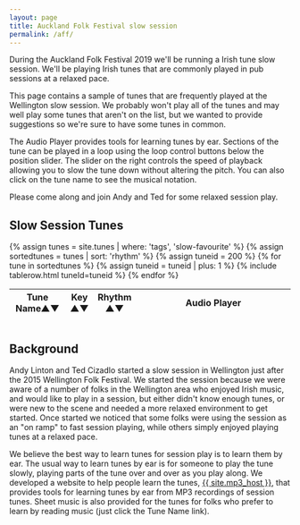 ```yaml
---
layout: page
title: Auckland Folk Festival slow session
permalink: /aff/
---
```

<div id="audioPlayer"></div>
<div id="abc-textareas"></div>
<script>
var textAreas = document.getElementById("abc-textareas");
</script>

During the Auckland Folk Festival 2019 we'll be running a Irish tune slow session. We'll be playing Irish tunes that are commonly played in pub sessions at a relaxed pace.

This page contains a sample of tunes that are frequently played at the Wellington slow session. We probably won't play all of the tunes and may well play some tunes that aren't on the list, but we wanted to provide suggestions so we're sure to have some tunes in common.

The Audio Player provides tools for learning tunes by ear.  Sections of the tune can be played in a loop using the loop control buttons below the position slider. The slider on the right controls the speed of playback allowing you to slow the tune down without altering the pitch. You can also click on the tune name to see the musical notation.

Please come along and join Andy and Ted for some relaxed session play.

Slow Session Tunes
---------

<div style="overflow-x:auto;">
<table style="width:100%" id="tunes" class="tablesorter">
<thead>
    <tr>
    <th style="width:20%;">Tune Name&#x25B2;&#x25BC;</th>
    <th style="width:6%;">Key<br />&#x25B2;&#x25BC;</th>
    <th style="width:6%;">Rhythm<br />&#x25B2;&#x25BC;</th>
    <th style="width:55%;">Audio Player</th>
    </tr>
</thead>
<tbody>
{% assign tunes = site.tunes | where: 'tags', 'slow-favourite' %}
{% assign sortedtunes = tunes | sort: 'rhythm' %}
  {% assign tuneid = 200 %}
  {% for tune in sortedtunes %}
      {% assign tuneid = tuneid | plus: 1 %}
{% include tablerow.html tuneId=tuneid %}
  {% endfor %}
</tbody>
</table>
</div>

Background
----------

Andy Linton and Ted Cizadlo started a slow session in Wellington just after the 2015 Wellington Folk Festival. We started the session because we were aware of a number of folks in the Wellington area who enjoyed Irish music, and would like to play in a session, but either didn't know enough tunes, or were new to the scene and needed a more relaxed environment to get started.  Once started we noticed that some folks were using the session as an "on ramp" to fast session playing, while others simply enjoyed playing tunes at a relaxed pace.

We believe the best way to learn tunes for session play is to learn them by ear. The usual way to learn tunes by ear is for someone to play the tune slowly, playing parts of the tune over and over as you play along.  We developed a website to help people learn the tunes, <a href="{{ site.mp3_host }}">{{ site.mp3_host }}</a>, that provides tools for learning tunes by ear from MP3 recordings of session tunes.  Sheet music is also provided for the tunes for folks who prefer to learn by reading music (just click the Tune Name link).

<script>
document.addEventListener("DOMContentLoaded", function (event) {
    audioPlayer.innerHTML = createAudioPlayer();

    /* turn off sorting on last column */
    $("#tunes").tablesorter({
        headers: {
            4: {
                sorter: false
            }
        }
    });
});
</script>
